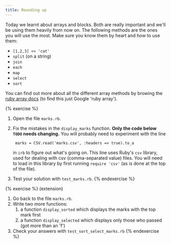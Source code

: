 ```yaml
---
title: Rounding up
---
```


Today we learnt about arrays and blocks. Both are really important and we'll be using them heavily from now on. The following methods are the ones you will use the most. Make sure you know them by heart and how to use them:

* `[1,2,3] << 'cat'`
* `split` (on a string)
* `join`
* `each`
* `map`
* `select`
* `sort`

You can find out more about all the different array methods by browing the [ruby array docs](http://www.ruby-doc.org/core-1.9.3/Array.html) (to find this just Google 'ruby array').


{% exercise %}
1. Open the file `marks.rb`.
2. Fix the mistakes in the `display_marks` function. **Only the code below `TODO` needs changing.** You will probably need to experiment with the line 

        marks = CSV.read('marks.csv', :headers => true).to_a

    in `irb` to figure out what's going on. This line uses Ruby's `csv` library, used for dealing with csv (comma-separated value) files. You will need to load in this library by first running `require 'csv'` (as is done at the top of the file).
3. Test your solution with `test_marks.rb`.
{% endexercise %}

{% exercise %}
(extension)
1. Go back to the file `marks.rb`. 
2. Write two more functions:
    1. a function `display_sorted` which displays the marks with the top mark first
    2. a function `display_selected` which displays only those who passed (got more than an 'f')
3. Check your answers with `test_sort_select_marks.rb`
{% endexercise %}